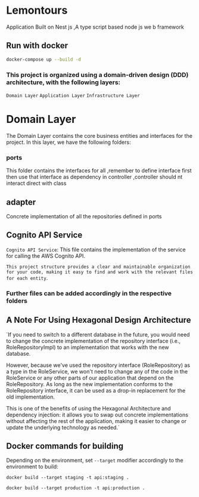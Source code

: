 # Lemontours

Application Built on Nest js ,A type script based node js we b framework
##  Run with docker



```bash
docker-compose up --build -d 
```


### This project is organized using a domain-driven design (DDD) architecture, with the following layers:

`Domain Layer`
`Application Layer`
`Infrastructure Layer`


# Domain Layer
The Domain Layer contains the core business entities and interfaces for the project. In this layer, we have the following folders:

### ports
This folder contains the interfaces for all ,remember to define interface first then use that interface as dependency in controller ,controller should nt interact direct with class
## adapter
Concrete implementation of all the repositories defined in ports


## Cognito API Service
`Cognito API Service`: This file contains the implementation of the service for calling the AWS Cognito API.

``This project structure provides a clear and maintainable organization for your code, making it easy to find and work with the relevant files for each entity``.

### Further files can be added accordingly in the respective folders



## A Note For Using Hexagonal Design Architecture 

 `If you need to switch to a different database in the future, you would need to change the concrete implementation of the repository interface (i.e., RoleRepositoryImpl) to an implementation that works with the new database.

However, because we've used the repository interface (RoleRepository) as a type in the RoleService, we won't need to change any of the code in the RoleService or any other parts of our application that depend on the RoleRepository. As long as the new implementation conforms to the RoleRepository interface, it can be used as a drop-in replacement for the old implementation.

This is one of the benefits of using the Hexagonal Architecture and dependency injection: it allows you to swap out concrete implementations without affecting the rest of the application, making it easier to change or update the underlying technology as needed.`


## Docker commands for building

Depending on the environment, set `--target` modifier accordingly to the environment to build:

`docker build --target staging -t api:staging .`

`docker build --target production -t api:production .`